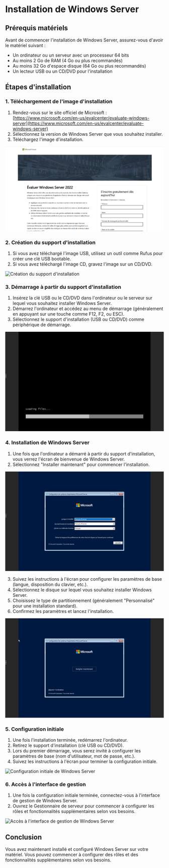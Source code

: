 # Installation de Windows Server

## Prérequis matériels

Avant de commencer l'installation de Windows Server, assurez-vous d'avoir le matériel suivant :
- Un ordinateur ou un serveur avec un processeur 64 bits
- Au moins 2 Go de RAM (4 Go ou plus recommandés)
- Au moins 32 Go d'espace disque (64 Go ou plus recommandés)
- Un lecteur USB ou un CD/DVD pour l'installation

## Étapes d'installation

### 1. Téléchargement de l'image d'installation

1. Rendez-vous sur le site officiel de Microsoft : [https://www.microsoft.com/en-us/evalcenter/evaluate-windows-server](https://www.microsoft.com/en-us/evalcenter/evaluate-windows-server)
2. Sélectionnez la version de Windows Server que vous souhaitez installer.
3. Téléchargez l'image d'installation.

![Téléchargement de l'image d'installation](../images/windows_server_download.png)

### 2. Création du support d'installation

1. Si vous avez téléchargé l'image USB, utilisez un outil comme Rufus pour créer une clé USB bootable.
2. Si vous avez téléchargé l'image CD, gravez l'image sur un CD/DVD.

![Création du support d'installation](../images/windows_server_usb_creation.png)

### 3. Démarrage à partir du support d'installation

1. Insérez la clé USB ou le CD/DVD dans l'ordinateur ou le serveur sur lequel vous souhaitez installer Windows Server.
2. Démarrez l'ordinateur et accédez au menu de démarrage (généralement en appuyant sur une touche comme F12, F2, ou ESC).
3. Sélectionnez le support d'installation (USB ou CD/DVD) comme périphérique de démarrage.

![Démarrage à partir du support d'installation](../images/windows_server_boot_menu.png)

### 4. Installation de Windows Server

1. Une fois que l'ordinateur a démarré à partir du support d'installation, vous verrez l'écran de bienvenue de Windows Server.
2. Sélectionnez "Installer maintenant" pour commencer l'installation.

![Écran de bienvenue de Windows Server](../images/windows_server_welcome.png)

3. Suivez les instructions à l'écran pour configurer les paramètres de base (langue, disposition du clavier, etc.).
4. Sélectionnez le disque sur lequel vous souhaitez installer Windows Server.
5. Choisissez le type de partitionnement (généralement "Personnalisé" pour une installation standard).
6. Confirmez les paramètres et lancez l'installation.

![Installation de Windows Server](../images/windows_server_installation.png)

### 5. Configuration initiale

1. Une fois l'installation terminée, redémarrez l'ordinateur.
2. Retirez le support d'installation (clé USB ou CD/DVD).
3. Lors du premier démarrage, vous serez invité à configurer les paramètres de base (nom d'utilisateur, mot de passe, etc.).
4. Suivez les instructions à l'écran pour terminer la configuration initiale.

![Configuration initiale de Windows Server](../images/windows_server_initial_setup.png)

### 6. Accès à l'interface de gestion

1. Une fois la configuration initiale terminée, connectez-vous à l'interface de gestion de Windows Server.
2. Ouvrez le Gestionnaire de serveur pour commencer à configurer les rôles et fonctionnalités supplémentaires selon vos besoins.

![Accès à l'interface de gestion de Windows Server](../images/windows_server_management_interface.png)

## Conclusion

Vous avez maintenant installé et configuré Windows Server sur votre matériel. Vous pouvez commencer à configurer des rôles et des fonctionnalités supplémentaires selon vos besoins.
